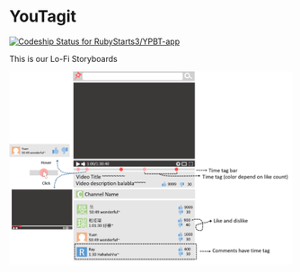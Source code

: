 # YouTagit
[ ![Codeship Status for RubyStarts3/YPBT-app](https://app.codeship.com/projects/25c34b80-9a06-0134-f566-4e85899d7fda/status?branch=master)](https://app.codeship.com/projects/187921)

This is our Lo-Fi Storyboards

![alt text](https://raw.githubusercontent.com/RubyStarts3/YPBT-app/master/public/story.png)
